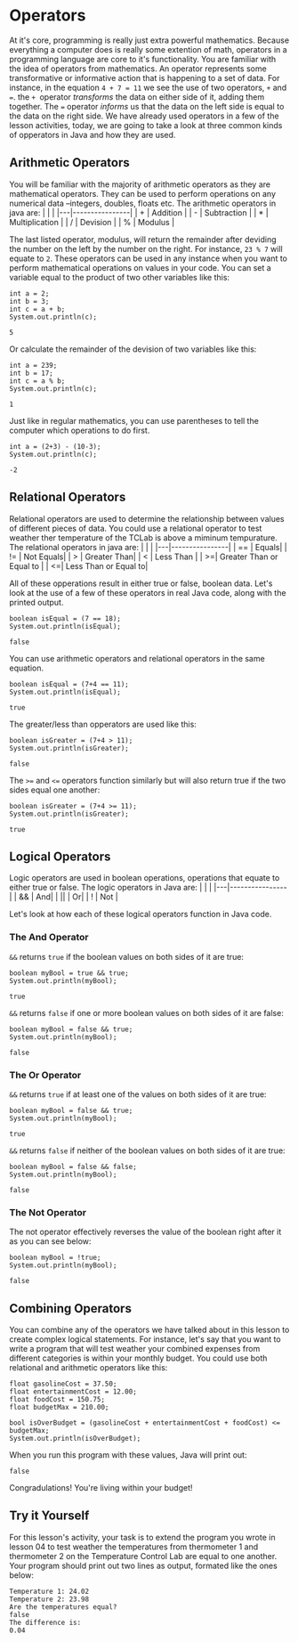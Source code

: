 # Operators
At it's core, programming is really just extra powerful mathematics. Because everything a computer does is really some extention of math, operators in a programming language are core to it's functionality. You are familiar with the idea of operators from mathematics. An operator represents some transformative or informative action that is happening to a set of data. For instance, in the equation ```4 + 7 = 11``` we see the use of two operators, ```+``` and ```=```. the ```+ ```operator *transforms* the data on either side of it, adding them together. The ```=``` operator *informs* us that the data on the left side is equal to the data on the right side. We have already used operators in a few of the lesson activities, today, we are going to take a look at three common kinds of opperators in Java and how they are used.

## Arithmetic Operators
You will be familiar with the majority of arithmetic operators as they are mathematical operators. They can be used to perform operations on any numerical data –integers, doubles, floats etc. The arithmetic operators in java are:
|   |                |
|---|----------------|
| + | Addition       |
| - | Subtraction    |
| * | Multiplication |
| / | Devision       | 
| % | Modulus        | 

The last listed operator, modulus, will return the remainder after deviding the number on the left by the number on the right. For instance, ```23 % 7``` will equate to ```2```. These operators can be used in any instance when you want to perform mathematical operations on values in your code. You can set a variable equal to the product of two other variables like this:
```
int a = 2;
int b = 3;
int c = a + b;
System.out.println(c);
```
```
5
```
Or calculate the remainder of the devision of two variables like this:
```
int a = 239;
int b = 17;
int c = a % b;
System.out.println(c);
```
```
1
```
Just like in regular mathematics, you can use parentheses to tell the computer which operations to do first.
```
int a = (2+3) - (10-3);
System.out.println(c);
```
```
-2
```

## Relational Operators
Relational operators are used to determine the relationship between values of different pieces of data. You could use a relational operator to test weather ther temperature of the TCLab is above a miminum tempurature. The relational operators in java are:
|   |                |
|---|----------------|
| == | Equals|
| != | Not Equals|
| > | Greater Than|
| < | Less Than |
| >=| Greater Than or Equal to |
| <=| Less Than or Equal to|

All of these opperations result in either true or false, boolean data. Let's look at the use of a few of these operators in real Java code, along with the printed output.

```
boolean isEqual = (7 == 18);
System.out.println(isEqual);
```
```
false
```
You can use arithmetic operators and relational operators in the same equation.
```
boolean isEqual = (7+4 == 11);
System.out.println(isEqual);
```
```
true
```
The greater/less than opperators are used like this:
```
boolean isGreater = (7+4 > 11);
System.out.println(isGreater);
```
```
false
```
The ```>=``` and ```<=``` operators function similarly but will also return true if the two sides equal one another:
```
boolean isGreater = (7+4 >= 11);
System.out.println(isGreater);
```
```
true
```

## Logical Operators
Logic operators are used in boolean operations, operations that equate to either true or false. The logic operators in Java are:
|   |                |
|---|----------------|
| && | And|
| \|\| | Or|
| ! |  Not | 

Let's look at how each of these logical operators function in Java code.

### The And Operator

```&&``` returns ```true``` if the boolean values on both sides of it are true:
```
boolean myBool = true && true;
System.out.println(myBool);
```
```
true
```
 ```&&```  returns ```false``` if one or more boolean values on both sides of it are false:
```
boolean myBool = false && true;
System.out.println(myBool);
```
```
false
```

### The Or Operator

```&&``` returns ```true``` if at least one of the values on both sides of it are true:
```
boolean myBool = false && true;
System.out.println(myBool);
```
```
true
```
 ```&&```  returns ```false``` if neither of the boolean values on both sides of it are true:
```
boolean myBool = false && false;
System.out.println(myBool);
```
```
false
```

### The Not Operator

The not operator effectively reverses the value of the boolean right after it as you can see below:
```
boolean myBool = !true;
System.out.println(myBool);
```
```
false
```

## Combining Operators
You can combine any of the operators we have talked about in this lesson to create complex logical statements. For instance, let's say that you want to write a program that will test weather your combined expenses from different categories is within your monthly budget. You could use both relational and arithmetic operators like this:
```
float gasolineCost = 37.50;
float entertainmentCost = 12.00;
float foodCost = 150.75;
float budgetMax = 210.00;

bool isOverBudget = (gasolineCost + entertainmentCost + foodCost) <= budgetMax;
System.out.println(isOverBudget);
```
When you run this program with these values, Java will print out:
```
false
```
Congradulations! You're living within your budget!

## Try it Yourself
For this lesson's activity, your task is to extend the program you wrote in lesson 04 to test weather the temperatures from thermometer 1 and thermometer 2 on the Temperature Control Lab are equal to one another. Your program should print out two lines as output, formated like the ones below:
```
Temperature 1: 24.02
Temperature 2: 23.98
Are the temperatures equal?
false
The difference is:
0.04
```